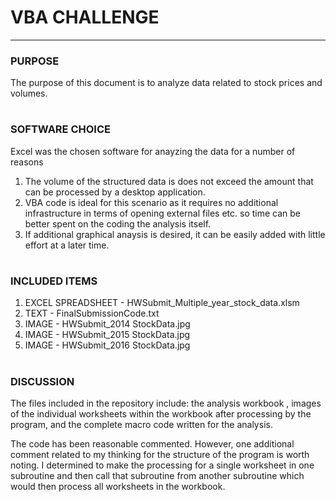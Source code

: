 # VBA CHALLENGE
------
### PURPOSE

The purpose of this document is to analyze data related to stock prices and volumes.  
#

### SOFTWARE CHOICE

Excel was the chosen software for anayzing the data for a number of reasons
1. The volume of the structured data is does not exceed the amount that can be processed by a desktop application.  
2.  VBA code is ideal for this scenario as it requires no additional infrastructure in terms of opening external files etc. so time can be better spent on the coding the analysis itself.    
3.  If additional graphical anaysis is desired, it can be easily added with little effort at a later time.

#

### INCLUDED ITEMS
1. EXCEL SPREADSHEET - HWSubmit_Multiple_year_stock_data.xlsm
2. TEXT - FinalSubmissionCode.txt
3. IMAGE - HWSubmit_2014 StockData.jpg
4. IMAGE - HWSubmit_2015 StockData.jpg
5. IMAGE - HWSubmit_2016 StockData.jpg

#

### DISCUSSION
The files included in the repository include:  the analysis workbook , images of the individual worksheets within the workbook after processing by the program, and the complete macro code written for the analysis.

The code has been reasonable commented.  However, one additional comment related to my thinking for the structure of the program is worth noting.  I determined to make the processing for a single worksheet in one subroutine and then call that subroutine from another subroutine which would then process all worksheets in the workbook.  